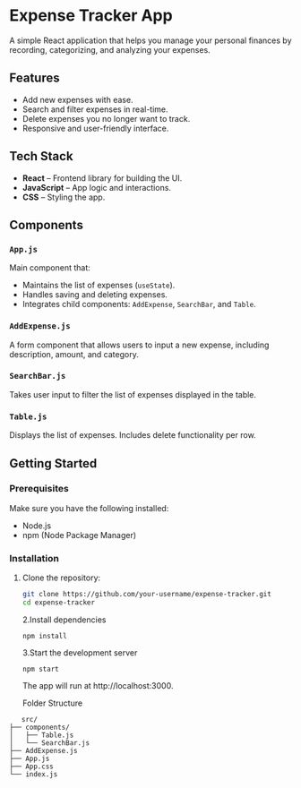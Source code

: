 # Expense Tracker App

A simple React application that helps you manage your personal finances by recording, categorizing, and analyzing your expenses.

## Features

- Add new expenses with ease.
- Search and filter expenses in real-time.
- Delete expenses you no longer want to track.
- Responsive and user-friendly interface.

## Tech Stack

- **React** – Frontend library for building the UI.
- **JavaScript** – App logic and interactions.
- **CSS** – Styling the app.

## Components

### `App.js`
Main component that:
- Maintains the list of expenses (`useState`).
- Handles saving and deleting expenses.
- Integrates child components: `AddExpense`, `SearchBar`, and `Table`.

### `AddExpense.js`
A form component that allows users to input a new expense, including description, amount, and category.

### `SearchBar.js`
Takes user input to filter the list of expenses displayed in the table.

### `Table.js`
Displays the list of expenses. Includes delete functionality per row.

## Getting Started

### Prerequisites

Make sure you have the following installed:

- Node.js
- npm (Node Package Manager)

### Installation

1. Clone the repository:

   ```bash
   git clone https://github.com/your-username/expense-tracker.git
   cd expense-tracker
   ```

   2.Install dependencies
   ```
   npm install

   ```
   3.Start the development server
   ```
   npm start
   ```
   The app will run at http://localhost:3000.

   Folder Structure
```
   src/
├── components/
│   ├── Table.js
│   └── SearchBar.js
├── AddExpense.js
├── App.js
├── App.css
└── index.js
```